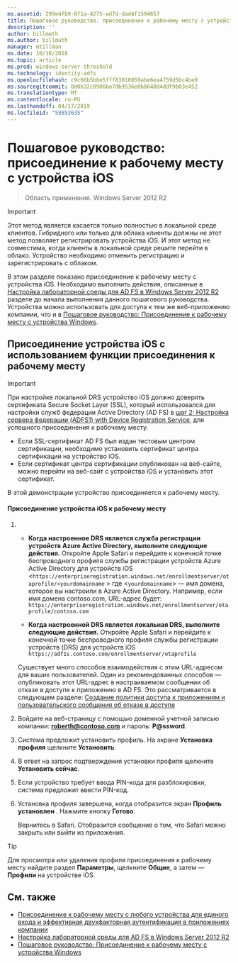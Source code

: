 ```yaml
---
ms.assetid: 299e4fb9-8f1a-4275-ad7d-dad4f1594657
title: Пошаговое руководство. присоединение к рабочему месту с устройства iOS
description: ''
author: billmath
ms.author: billmath
manager: mtillman
ms.date: 10/18/2018
ms.topic: article
ms.prod: windows-server-threshold
ms.technology: identity-adfs
ms.openlocfilehash: c9c66b5bbe5fff83010859abe6ea4759d5bc4be0
ms.sourcegitcommit: 0d0b32c8986ba7db9536e0b8648d4ddf9b03e452
ms.translationtype: MT
ms.contentlocale: ru-RU
ms.lasthandoff: 04/17/2019
ms.locfileid: "59853635"
---
```

# <a name="walkthrough-workplace-join-with-an-ios-device"></a>Пошаговое руководство: присоединение к рабочему месту с устройства iOS

>Область применения. Windows Server 2012 R2

> [!IMPORTANT] 
> Этот метод является касается только полностью в локальной среде клиентов. Гибридного или только для облака клиенты должны не этот метод позволяет регистрировать устройства iOS. И этот метод не совместима, когда клиенты в локальной среде решите перейти в облако. Устройство необходимо отменить регистрацию и зарегистрировать с облаком. 

В этом разделе показано присоединение к рабочему месту с устройства iOS. Необходимо выполнить действия, описанные в [Настройка лабораторной среды для AD FS в Windows Server 2012 R2](../../ad-fs/deployment/Set-up-the-lab-environment-for-AD-FS-in-Windows-Server-2012-R2.md) разделе до начала выполнения данного пошагового руководства. Устройства можно использовать для доступа к тем же веб-приложению компании, что и в [Пошаговое руководство: Присоединение к рабочему месту с устройства Windows](Walkthrough--Workplace-Join-with-a-Windows-Device.md).


## <a name="join-an-ios-device-with-workplace-join"></a>Присоединение устройства iOS c использованием функции присоединения к рабочему месту

> [!IMPORTANT]
> При настройке локальной DRS устройство iOS должно доверять сертификата Secure Socket Layer (SSL), который использовался для настройки служб федерации Active Directory (AD FS) в [шаг 2: Настройка сервера федерации (ADFS1) with Device Registration Service](../../ad-fs/deployment/Set-up-the-lab-environment-for-AD-FS-in-Windows-Server-2012-R2.md#BKMK_4), для успешного присоединения к рабочему месту.
> 
> -   Если SSL-сертификат AD FS был издан тестовым центром сертификации, необходимо установить сертификат центра сертификации на устройство iOS.
> -   Если сертификат центра сертификации опубликован на веб-сайте, можно перейти на веб-сайт с устройства iOS и установить этот сертификат.

В этой демонстрации устройство присоединяется к рабочему месту.

#### <a name="to-join-an-ios-device-to-a-workplace"></a>Присоединение устройства iOS к рабочему месту

1.  -   **Когда настроенное DRS является служба регистрации устройств Azure Active Directory, выполните следующие действия.** Откройте Apple Safari и перейдите к конечной точке беспроводного профиля службы регистрации устройств Azure Active Directory для устройств iOS <`https://enterpriseregistration.windows.net/enrollmentserver/otaprofile/<yourdomainname` > где <`yourdomainname`> — имя домена, которое вы настроили в Azure Active Directory. Например, если имя домена contoso.com, URL-адрес будет: `https://enterpriseregistration.windows.net/enrollmentserver/otaprofile/contoso.com`

    -   **Когда настроенной DRS является локальная DRS, выполните следующие действия.** Откройте Apple Safari и перейдите к конечной точке беспроводного профиля службы регистрации устройств (DRS) для устройств iOS `https://adf1s.contoso.com/enrollmentserver/otaprofile`

    Существует много способов взаимодействия с этим URL-адресом для ваших пользователей. Один из рекомендованных способов — опубликовать этот URL-адрес в настраиваемом сообщении об отказе в доступе к приложению в AD FS. Это рассматривается в следующем разделе: [Создание политики доступа к приложениям и пользовательского сообщения об отказе в доступе](https://docs.microsoft.com/azure/active-directory/active-directory-device-registration-on-premises-setup#create-an-application-access-policy-and-custom-access-denied-message)

2.  Войдите на веб-страницу с помощью доменной учетной записью компании: **roberth@contoso.com** и пароль: **P@ssword**.

3.  Система предложит установить профиль. На экране **Установка профиля** щелкните **Установить**.

4.  В ответ на запрос подтверждения установки профиля щелкните **Установить сейчас**.

5.  Если устройство требует ввода PIN-кода для разблокировки, система предложит ввести PIN-код.

6.  Установка профиля завершена, когда отобразится экран **Профиль установлен** . Нажмите кнопку **Готово**.

    Вернитесь в Safari. Отобразится сообщение о том, что Safari можно закрыть или выйти из приложения.

> [!TIP]
> Для просмотра или удаления профиля присоединения к рабочему месту найдите раздел **Параметры**, щелкните **Общие**, а затем — **Профили** на устройстве iOS.

## <a name="see-also"></a>См. также


- [Присоединение к рабочему месту с любого устройства для единого входа и эффективная двухфакторная аутентификация в приложениях компании](Join-to-Workplace-from-Any-Device-for-SSO-and-Seamless-Second-Factor-Authentication-Across-Company-Applications.md)
- [Настройка лабораторной среды для AD FS в Windows Server 2012 R2](../../ad-fs/deployment/Set-up-the-lab-environment-for-AD-FS-in-Windows-Server-2012-R2.md)
- [Пошаговое руководство: Присоединение к рабочему месту с устройства Windows](Walkthrough--Workplace-Join-with-a-Windows-Device.md)



